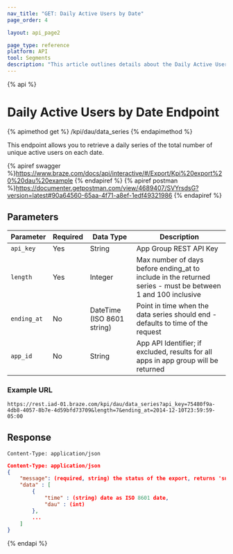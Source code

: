 ```yaml
---
nav_title: "GET: Daily Active Users by Date"
page_order: 4

layout: api_page2

page_type: reference
platform: API
tool: Segments
description: "This article outlines details about the Daily Active Users endpoint."
---
```


{% api %}

# Daily Active Users by Date Endpoint

{% apimethod get %}
/kpi/dau/data_series
{% endapimethod %}

This endpoint allows you to retrieve a daily series of the total number of unique active users on each date.

{% apiref swagger %}https://www.braze.com/docs/api/interactive/#/Export/Kpi%20export%20%20dau%20example {% endapiref %}
{% apiref postman %}https://documenter.getpostman.com/view/4689407/SVYrsdsG?version=latest#90a64560-65aa-4f71-a8ef-1edf49321986 {% endapiref %}

## Parameters

| Parameter| Required | Data Type | Description |
| -------- | -------- | --------- | ----------- |
| `api_key`   | Yes      | String | App Group REST API Key |
| `length`    | Yes      | Integer | Max number of days before ending_at to include in the returned series - must be between 1 and 100 inclusive |
| `ending_at` | No       | DateTime (ISO 8601 string) | Point in time when the data series should end - defaults to time of the request |
| `app_id`    | No       | String | App API Identifier; if excluded, results for all apps in app group will be returned |

### Example URL
`https://rest.iad-01.braze.com/kpi/dau/data_series?api_key=75480f9a-4db8-4057-8b7e-4d59bfd73709&length=7&ending_at=2014-12-10T23:59:59-05:00`

## Response

`Content-Type: application/json`

```json
Content-Type: application/json
{
    "message": (required, string) the status of the export, returns 'success' when completed without errors,
    "data" : [
        {
            "time" : (string) date as ISO 8601 date,
            "dau" : (int)
        },
        ...
    ]
}
```

{% endapi %}
